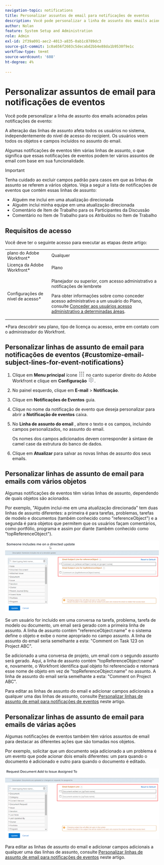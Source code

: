 ```yaml
---
navigation-topic: notifications
title: Personalizar assuntos de email para notificações de eventos
description: Você pode personalizar a linha de assunto dos emails acionados por notificações de eventos.
author: Nolan
feature: System Setup and Administration
role: Admin
exl-id: 2f39a091-aec2-4013-a835-0ab1c8789dc3
source-git-commit: 1c0a656f2603c5decabd2bb4e88da1b9530f9e1c
workflow-type: tm+mt
source-wordcount: '608'
ht-degree: 4%

---
```


# Personalizar assuntos de email para notificações de eventos

Você pode personalizar a linha de assunto dos emails acionados pelas notificações de evento:

A alteração das linhas de assunto afeta todos os usuários no sistema, independentemente do nível de acesso do recipient. Os usuários veem todos os objetos e campos incluídos no assunto do email.

Algumas notificações de eventos têm várias linhas de assunto, o que significa que essas notificações de eventos podem ter vários assuntos de email com base em sua funcionalidade.

>[!IMPORTANT]
>
>Tenha cuidado ao excluir campos padrão para casos em que as linhas de assunto se referem a vários objetos. Veja a seguir a lista de notificações de eventos que contém essas linhas de assunto:
>
>* Alguém me inclui em uma atualização direcionada
>* Alguém inclui minha equipe em uma atualização direcionada
>* Comentário de Item de Trabalho para os Participantes da Discussão
>* Comentário no Item de Trabalho para os Atribuídos no Item de Trabalho
>

## Requisitos de acesso

Você deve ter o seguinte acesso para executar as etapas deste artigo:

<table style="table-layout:auto"> 
 <col> 
 </col> 
 <col> 
 </col> 
 <tbody> 
  <tr> 
   <td role="rowheader">plano do Adobe Workfront*</td> 
   <td>Qualquer</td> 
  </tr> 
  <tr> 
   <td role="rowheader">Licença da Adobe Workfront*</td> 
   <td>Plano</td> 
  </tr> 
  <tr> 
   <td role="rowheader">Configurações de nível de acesso*</td> 
   <td> <p>Planejador ou superior, com acesso administrativo a notificações de lembrete</p> <p>Para obter informações sobre como conceder acesso administrativo a um usuário do Plano, consulte <a href="../../../administration-and-setup/add-users/configure-and-grant-access/grant-users-admin-access-certain-areas.md" class="MCXref xref">Conceder aos usuários acesso administrativo a determinadas áreas</a>.</p> </td> 
  </tr> 
 </tbody> 
</table>

&#42;Para descobrir seu plano, tipo de licença ou acesso, entre em contato com o administrador do Workfront.

## Personalizar linhas de assunto de email para notificações de eventos {#customize-email-subject-lines-for-event-notifications}

1. Clique em **Menu principal** ícone ![](assets/main-menu-icon.png) no canto superior direito do Adobe Workfront e clique em **Configuração** ![](assets/gear-icon-settings.png).

1. No painel esquerdo, clique em **E-mail** > **Notificação**.

1. Clique em **Notificações de Eventos** guia.
1. Clique no nome da notificação de evento que deseja personalizar para abrir a **Notificação de eventos** caixa.
1. No **Linha de assunto do email** , altere o texto e os campos, incluindo campos personalizados, no assunto do email.

   Os nomes dos campos adicionados devem corresponder à sintaxe de camel case da estrutura do banco de dados. <!--For more information about how our objects and their fields are named in the Workfront database, see the [Adobe Workfront API](../../../wf-api/workfront-api.md).-->

1. Clique em **Atualizar** para salvar as novas linhas de assunto dos seus emails.

## Personalizar linhas de assunto de email para emails com vários objetos

Algumas notificações de eventos têm várias linhas de assunto, dependendo de quais objetos são acionados.

Por exemplo, &quot;Alguém inclui-me em uma atualização direcionada&quot; tem duas linhas de assunto diferentes: a primeira é para tarefas, problemas, tarefas de modelo e documentos (também conhecido como &quot;referenceObject&quot;) e a segunda é para objetos que permitem que os usuários façam comentários, como portfólio, programa e assim por diante (também conhecido como &quot;topReferenceObject&quot;).

![](assets/Ev-not-mult-subj-lines.png)

Se um usuário for incluído em uma conversa na tarefa, problema, tarefa de modelo ou documento, um email será gerado com a primeira linha de assunto. A linha de assunto contém &quot;referenceObject:name&quot; e o sistema define o objeto e exibe o nome apropriado no campo assunto. A linha de assunto do email seria semelhante a esta: &quot;Comment on Task 123 on Project ABC&quot;.

Se adicionado a uma conversa de projeto, um email com o segundo assunto será gerado. Aqui, a linha de assunto contém &quot;topReferenceObject:name&quot; e, novamente, o Workfront identifica qual objeto foi referenciado e retornará esse nome de objeto em vez de &quot;topReferenceObject:name&quot; no assunto. A linha de assunto do email seria semelhante a esta: &quot;Comment on Project ABC&quot;.

Para editar as linhas de assunto do email e adicionar campos adicionais a qualquer uma das linhas de assunto, consulte [Personalizar linhas de assunto de email para notificações de eventos](#customize-email-subject-lines-for-event-notifications) neste artigo.

## Personalizar linhas de assunto de email para emails de várias ações

Algumas notificações de eventos também têm vários assuntos de email para destacar as diferentes ações que são tomadas nos objetos.

Por exemplo, solicitar que um documento seja adicionado a um problema é um evento que pode acionar dois emails diferentes: um para quando o documento é adicionado e outro para quando o documento é editado.

![](assets/ev-not-mult-subj-lines-diff-actions.png)

Para editar as linhas de assunto do email e adicionar campos adicionais a qualquer uma das linhas de assunto, consulte [Personalizar linhas de assunto de email para notificações de eventos](#customize-email-subject-lines-for-event-notifications) neste artigo.
